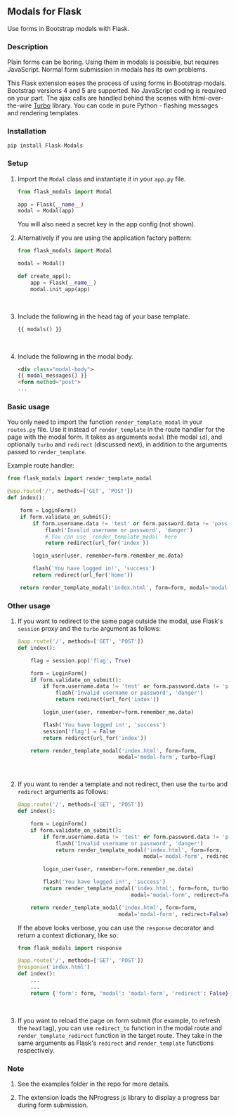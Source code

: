 ## Modals for Flask

Use forms in Bootstrap modals with Flask.

### Description

Plain forms can be boring. Using them in modals is possible, but requires
JavaScript. Normal form submission in modals has its own problems.

This Flask extension eases the process of using forms in Bootstrap modals.
Bootstrap versions 4 and 5 are supported. No JavaScript coding is required on 
your part. The ajax calls are handled behind the scenes with html-over-the-wire
[Turbo](https://turbo.hotwire.dev/) library. You can code in pure Python -
flashing messages and rendering templates.

### Installation

```Shell
pip install Flask-Modals
```

### Setup

1. Import the `Modal` class and instantiate it in your `app.py` file.

    ```Python
    from flask_modals import Modal

    app = Flask(__name__)
    modal = Modal(app)
    ```
    You will also need a secret key in the app config (not shown).
    <br>
2. Alternatively if you are using the application factory pattern:

    ```Python
    from flask_modals import Modal

    modal = Modal()

    def create_app():
        app = Flask(__name__)
        modal.init_app(app)
    ```
    <br>
3. Include the following in the head tag of your base template.

    ```html
    {{ modals() }}
    ```
    <br>
4. Include the following in the modal body.

    ```html
    <div class="modal-body">
    {{ modal_messages() }}
    <form method="post">
    ...
    ```

### Basic usage

You only need to import the function `render_template_modal` in your `routes.py`
file. Use it instead of `render_template` in the route handler for the page with
the modal form. It takes as arguments `modal` (the modal `id`), and optionally
`turbo` and `redirect` (discussed next), in addition to the arguments passed to
`render_template`.

Example route handler:

```Python
from flask_modals import render_template_modal

@app.route('/', methods=['GET', 'POST'])
def index():

    form = LoginForm()
    if form.validate_on_submit():
        if form.username.data != 'test' or form.password.data != 'pass':
            flash('Invalid username or password', 'danger')
            # You can use `render_template_modal` here
            return redirect(url_for('index'))

        login_user(user, remember=form.remember_me.data)

        flash('You have logged in!', 'success')
        return redirect(url_for('home'))

    return render_template_modal('index.html', form=form, modal='modal-form')
```

### Other usage

1. If you want to redirect to the same page outside the modal, use Flask's
`session` proxy and the `turbo` argument as follows:

    ```Python
    @app.route('/', methods=['GET', 'POST'])
    def index():

        flag = session.pop('flag', True)

        form = LoginForm()
        if form.validate_on_submit():
            if form.username.data != 'test' or form.password.data != 'pass':
                flash('Invalid username or password', 'danger')
                return redirect(url_for('index'))

            login_user(user, remember=form.remember_me.data)

            flash('You have logged in!', 'success')
            session['flag'] = False
            return redirect(url_for('index'))

        return render_template_modal('index.html', form=form,
                                    modal='modal-form', turbo=flag)
    ```
    <br>
2. If you want to render a template and not redirect, then use the `turbo` and
`redirect` arguments as follows:

    ```Python
    @app.route('/', methods=['GET', 'POST'])
    def index():

        form = LoginForm()
        if form.validate_on_submit():
            if form.username.data != 'test' or form.password.data != 'pass':
                flash('Invalid username or password', 'danger')
                return render_template_modal('index.html', form=form,
                                            modal='modal-form', redirect=False)

            login_user(user, remember=form.remember_me.data)

            flash('You have logged in!', 'success')
            return render_template_modal('index.html', form=form, turbo=False,
                                        modal='modal-form', redirect=False)

        return render_template_modal('index.html', form=form,
                                    modal='modal-form', redirect=False)
    ```
    If the above looks verbose, you can use the `response` decorator and
    return a context dictionary, like so:

    ```Python
    from flask_modals import response

    @app.route('/', methods=['GET', 'POST'])
    @response('index.html')
    def index():
        ...
        ...
        return {'form': form, 'modal': 'modal-form', 'redirect': False}
    ```
    <br>
3. If you want to reload the page on form submit (for example, to refresh the
`head` tag), you can use `redirect_to` function in the modal route and
`render_template_redirect` function in the target route. They take in the same
arguments as Flask's `redirect` and `render_template` functions respectively.

### Note

1. See the examples folder in the repo for more details.

2. The extension loads the NProgress js library to display a progress bar during
form submission.  
